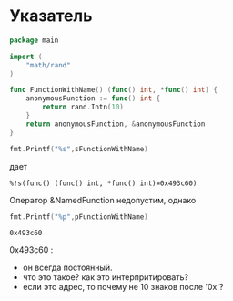 # Указатель

```go
package main

import (
    "math/rand"
)

func FunctionWithName() (func() int, *func() int) {
    anonymousFunction := func() int {
        return rand.Intn(10)
    }
    return anonymousFunction, &anonymousFunction
}

```

```go
fmt.Printf("%s",sFunctionWithName)
```

дает

```text
%!s(func() (func() int, *func() int)=0x493c60)
```

Оператор &NamedFunction недопустим, однако

```go
fmt.Printf("%p",pFunctionWithName)
```

```text
0x493c60 
```

0x493c60 :

* он всегда постоянный.
* что это такое? как это интерпритировать?
* если это адрес, то почему не 10 знаков после '0x'?
